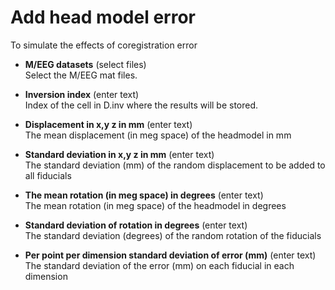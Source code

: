 # Add head model error  
To simulate the effects of coregistration error   

* **M/EEG datasets** (select files)  
Select the M/EEG mat files.   

* **Inversion index** (enter text)  
Index of the cell in D.inv where the results will be stored.   

* **Displacement in x,y z in mm** (enter text)  
The mean displacement (in meg space) of the headmodel in mm   

* **Standard deviation in x,y z in mm** (enter text)  
The standard deviation (mm) of the random displacement to be added to all fiducials   

* **The mean rotation (in meg space) in degrees** (enter text)  
The mean rotation (in meg space) of the headmodel in degrees   

* **Standard deviation of rotation in degrees** (enter text)  
The standard deviation (degrees) of the random rotation of the fiducials   

* **Per point per dimension standard deviation of error (mm)** (enter text)  
The standard deviation of the error (mm) on each fiducial in each dimension   
